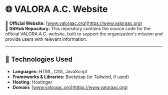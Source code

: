 # 🌐 VALORA A.C. Website  

🚀 **Official Website:** [www.valoraac.org](https://www.valoraac.org)  
📂 **GitHub Repository:** This repository contains the source code for the official VALORA A.C. website, built to support the organization's mission and provide users with relevant information.

---

## 🔧 Technologies Used  
- **Languages:** HTML, CSS, JavaScript  
- **Frameworks & Libraries:** Bootstrap (or Tailwind, if used)  
- **Hosting:** Hostinger  
- **Domain:** [www.valoraac.org](https://www.valoraac.org)  
